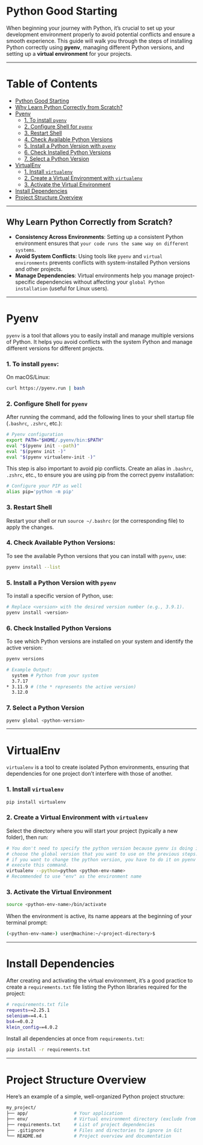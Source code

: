 # Python Good Starting

When beginning your journey with Python, it’s crucial to set up your development environment properly to avoid potential conflicts and ensure a smooth experience. This guide will walk you through the steps of installing Python correctly using **pyenv**, managing different Python versions, and setting up a **virtual environment** for your projects.

---

# Table of Contents
- [Python Good Starting](#python-good-starting)
- [Why Learn Python Correctly from Scratch?](#why-learn-python-correctly-from-scratch)
- [Pyenv](#pyenv)
    - [1. To install `pyenv`](#1-to-install-pyenv)
    - [2. Configure Shell for `pyenv`](#2-configure-shell-for-pyenv)
    - [3. Restart Shell](#3-restart-shell)
    - [4. Check Available Python Versions](#4-check-available-python-versions)
    - [5. Install a Python Version with `pyenv`](#5-install-a-python-version-with-pyenv)
    - [6. Check Installed Python Versions](#6-check-installed-python-versions)
    - [7. Select a Python Version](#7-select-a-python-version)
- [VirtualEnv](#virtualenv)
    - [1. Install `virtualenv`](#1-install-virtualenv)
    - [2. Create a Virtual Environment with `virtualenv`](#2-create-a-virtual-environment-with-virtualenv)
    - [3. Activate the Virtual Environment](#3-activate-the-virtual-environment)
- [Install Dependencies](#install-dependencies)
- [Project Structure Overview](#project-structure-overview)


---

## Why Learn Python Correctly from Scratch?
- **Consistency Across Environments**: Setting up a consistent Python environment ensures that `your code runs the same way on different systems`.
- **Avoid System Conflicts**: Using tools like `pyenv` and `virtual environments` prevents conflicts with system-installed Python versions and other projects.
- **Manage Dependencies**: Virtual environments help you manage project-specific dependencies without affecting your `global Python installation` (useful for Linux users).

---

# Pyenv

`pyenv` is a tool that allows you to easily install and manage multiple versions of Python. It helps you avoid conflicts with the system Python and manage different versions for different projects.

### 1. To install `pyenv`:

On macOS/Linux:
```bash
curl https://pyenv.run | bash
```

### 2. Configure Shell for `pyenv`

After running the command, add the following lines to your shell startup file (`.bashrc`, `.zshrc`, etc.):

```bash
# Pyenv configuration
export PATH="$HOME/.pyenv/bin:$PATH"
eval "$(pyenv init --path)"
eval "$(pyenv init -)"
eval "$(pyenv virtualenv-init -)"
```

This step is also important to avoid pip conflicts. Create an alias in `.bashrc`, `.zshrc`, etc., to ensure you are using pip from the correct pyenv installation:

```bash
# Configure your PIP as well
alias pip='python -m pip'
```

### 3. Restart Shell

Restart your shell or run `source ~/.bashrc` (or the corresponding file) to apply the changes.

### 4. Check Available Python Versions:

To see the available Python versions that you can install with `pyenv`, use:

```bash
pyenv install --list
```

### 5. Install a Python Version with `pyenv`

To install a specific version of Python, use:

```bash
# Replace <version> with the desired version number (e.g., 3.9.1).
pyenv install <version>
```

### 6. Check Installed Python Versions

To see which Python versions are installed on your system and identify the active version:

```bash
pyenv versions

# Example Output:
  system # Python from your system
  3.7.17
* 3.11.9 # (the * represents the active version)
  3.12.0
```

### 7. Select a Python Version

```bash
pyenv global <python-version>
```

---

# VirtualEnv

`virtualenv` is a tool to create isolated Python environments, ensuring that dependencies for one project don’t interfere with those of another.

### 1. Install `virtualenv`

```bash
pip install virtualenv
```

### 2. Create a Virtual Environment with `virtualenv`

Select the directory where you will start your project (typically a new folder), then run:

```bash
# You don't need to specify the python version because pyenv is doing it when you
# choose the global version that you want to use on the previous steps. Of course
# if you want to change the python version, you have to do it on pyenv first before
# execute this command.
virtualenv --python=python <python-env-name>
# Recommended to use "env" as the environment name
```

### 3. Activate the Virtual Environment

```bash
source <python-env-name>/bin/activate
```

When the environment is active, its name appears at the beginning of your terminal prompt:

```bash
(<python-env-name>) user@machine:~/<project-directory>$
```

---

# Install Dependencies

After creating and activating the virtual environment, it’s a good practice to create a `requirements.txt` file listing the Python libraries required for the project:

```bash
# requirements.txt file
requests==2.25.1
selenium==4.4.1
bs4==0.0.2
klein_config==4.0.2
```

Install all dependencies at once from `requirements.txt`:

```bash
pip install -r requirements.txt
```

---

# Project Structure Overview

Here’s an example of a simple, well-organized Python project structure:

```bash
my_project/
├── app/                 # Your application
├── env/                 # Virtual environment directory (exclude from version control)
├── requirements.txt     # List of project dependencies
├── .gitignore           # Files and directories to ignore in Git
└── README.md            # Project overview and documentation
```